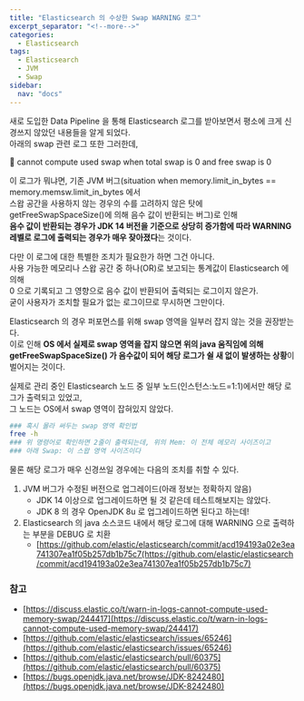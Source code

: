 ```yaml
---
title: "Elasticsearch 의 수상한 Swap WARNING 로그"
excerpt_separator: "<!--more-->"
categories:
  - Elasticsearch
tags:
  - Elasticsearch
  - JVM
  - Swap
sidebar:
  nav: "docs"
---
```

새로 도입한 Data Pipeline 을 통해 Elasticsearch 로그를 받아보면서 평소에 크게 신경쓰지 않았던 내용들을 알게 되었다.  
아래의 swap 관련 로그 또한 그러한데,

<div class="notice" markdown="1">
  
📢 cannot compute used swap when total swap is 0 and free swap is 0  

</div>

이 로그가 뭐냐면, 기존 JVM 버그(situation when memory.limit_in_bytes == memory.memsw.limit_in_bytes 에서  
스왑 공간을 사용하지 않는 경우의 수를 고려하지 않은 탓에 getFreeSwapSpaceSize()에 의해 음수 값이 반환되는 버그)로 인해  
**음수 값이 반환되는 경우가 JDK 14 버전을 기준으로 상당히 증가함에 따라 WARNING 레벨로 로그에 출력되는 경우가 매우 잦아졌다**는 것이다.

다만 이 로그에 대한 특별한 조치가 필요한가 하면 그건 아니다.  
사용 가능한 메모리나 스왑 공간 중 하나(OR)로 보고되는 통계값이 Elasticsearch 에 의해  
0 으로 기록되고 그 영향으로 음수 값이 반환되어 출력되는 로그이지 않은가.  
굳이 사용자가 조치할 필요가 없는 로그이므로 무시하면 그만이다.

Elasticsearch 의 경우 퍼포먼스를 위해 swap 영역을 일부러 잡지 않는 것을 권장받는다.  
이로 인해 **OS 에서 실제로 swap 영역을 잡지 않으면 위의 java 움직임에 의해  
getFreeSwapSpaceSize() 가 음수값이 되어 해당 로그가 쉴 새 없이 발생하는 상황**이 벌어지는 것이다.

실제로 관리 중인 Elasticsearch 노드 중 일부 노드(인스턴스:노드=1:1)에서만 해당 로그가 출력되고 있었고,  
그 노드는 OS에서 swap 영역이 잡혀있지 않았다.  

```bash
### 혹시 몰라 써두는 swap 영역 확인법
free -h
### 위 명령어로 확인하면 2줄이 출력되는데, 위의 Mem: 이 전체 메모리 사이즈이고
### 아래 Swap: 이 스왑 영역 사이즈이다
```

물론 해당 로그가 매우 신경쓰일 경우에는 다음의 조치를 취할 수 있다.

1. JVM 버그가 수정된 버전으로 업그레이드(아래 정보는 정확하지 않음)
    - JDK 14 이상으로 업그레이드하면 될 것 같은데 테스트해보지는 않았다.
    - JDK 8 의 경우 OpenJDK 8u 로 업그레이드하면 된다고 하는데!
2. Elasticsearch 의 java 소스코드 내에서 해당 로그에 대해 WARNING 으로 출력하는 부분을 DEBUG 로 치환
    - [https://github.com/elastic/elasticsearch/commit/acd194193a02e3ea741307ea1f05b257db1b75c7(https://github.com/elastic/elasticsearch/commit/acd194193a02e3ea741307ea1f05b257db1b75c7)
    

### 참고
- [https://discuss.elastic.co/t/warn-in-logs-cannot-compute-used-memory-swap/244417](https://discuss.elastic.co/t/warn-in-logs-cannot-compute-used-memory-swap/244417)
- [https://github.com/elastic/elasticsearch/issues/65246](https://github.com/elastic/elasticsearch/issues/65246)
- [https://github.com/elastic/elasticsearch/pull/60375](https://github.com/elastic/elasticsearch/pull/60375)
- [https://bugs.openjdk.java.net/browse/JDK-8242480](https://bugs.openjdk.java.net/browse/JDK-8242480)

